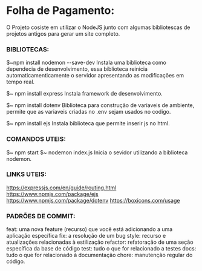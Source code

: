 # Folha de Pagamento:

O Projeto cosiste em utilizar o NodeJS junto com algumas bibliotescas de projetos antigos para gerar um site completo.

### BIBLIOTECAS:

$~npm install nodemon --save-dev
    Instala uma biblioteca como dependecia de desenvolvimento, essa biblioteca
    reinicia automaticamenticamente o servidor apresentando as modificações em
    tempo real.

$~ npm install express 
    Instala framework de desenvolvimento.

$~ npm install dotenv
    Biblioteca para construção de variaveis de ambiente, permite
    que as variaveis criadas no .env sejam usados no codigo.

$~ npm install ejs
    Instala biblioteca que permite inserir js no html.

### COMANDOS UTEIS:

$~ npm start
$~ nodemon index.js
    Inicia o sevidor utilizando a biblioteca nodemon.


### LINKS UTEIS:
https://expressjs.com/en/guide/routing.html
https://www.npmjs.com/package/ejs
https://www.npmjs.com/package/dotenv
https://boxicons.com/usage

### PADRÕES DE COMMIT:
feat: uma nova feature (recurso) que você está adicionando a uma aplicação específica
fix: a resolução de um bug
style: recurso e atualizações relacionadas à estilização
refactor: refatoração de uma seção específica da base de código
test: tudo o que for relacionado a testes
docs: tudo o que for relacionado à documentação
chore: manutenção regular do código.